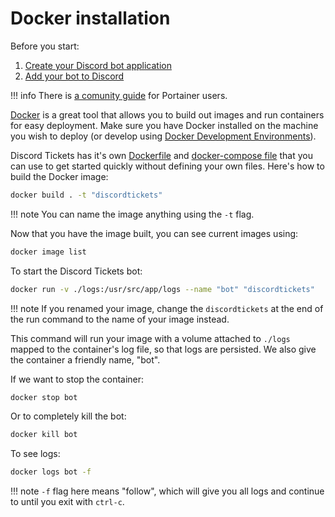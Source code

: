 # Docker installation

Before you start:

1. [Create your Discord bot application](/getting-your-bot-token)
2. [Add your bot to Discord](/invite-url-generator)


!!! info
	There is [a comunity guide](https://wiki.foxco-network.de/en/docker-portainer/install-discord-tickets-bot) for Portainer users.

[Docker](https://www.docker.com/) is a great tool that allows you to build out images and run containers for easy deployment. Make sure you have Docker installed on the machine you wish to deploy (or develop using [Docker Development Environments](https://docs.docker.com/desktop/dev-environments/)). 

Discord Tickets has it's own [Dockerfile](https://github.com/discord-tickets/bot/blob/main/Dockerfile) and [docker-compose file](https://github.com/discord-tickets/bot/blob/main/docker-compose.yml) that you can use to get started quickly without defining your own files. Here's how to build the Docker image:

```bash
docker build . -t "discordtickets"
```

!!! note
	You can name the image anything using the `-t` flag.

Now that you have the image built, you can see current images using:

```bash
docker image list
```

To start the Discord Tickets bot:

```bash
docker run -v ./logs:/usr/src/app/logs --name "bot" "discordtickets"
```

!!! note
	If you renamed your image, change the `discordtickets` at the end of the run command to the name of your image instead.

This command will run your image with a volume attached to `./logs` mapped to the container's log file, so that logs are persisted. We also give the container a friendly name, "bot".

If we want to stop the container:

```bash
docker stop bot
```

Or to completely kill the bot:

```bash
docker kill bot
```

To see logs:

```bash
docker logs bot -f
```

!!! note
	`-f` flag here means "follow", which will give you all logs and continue to until you exit with `ctrl-c`. 

